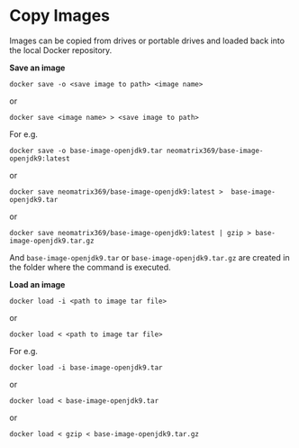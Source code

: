 # Copy Images

Images can be copied from drives or portable drives and loaded back into the local Docker repository.

**Save an image**
```
docker save -o <save image to path> <image name>
```
or
```
docker save <image name> > <save image to path>
```

For e.g.
```
docker save -o base-image-openjdk9.tar neomatrix369/base-image-openjdk9:latest 
```
or
```
docker save neomatrix369/base-image-openjdk9:latest >  base-image-openjdk9.tar
```
or

```
docker save neomatrix369/base-image-openjdk9:latest | gzip > base-image-openjdk9.tar.gz
```

And ```base-image-openjdk9.tar``` or ```base-image-openjdk9.tar.gz``` are created in the folder where the command is executed.

**Load an image**
```
docker load -i <path to image tar file>
```
or 

```
docker load < <path to image tar file>
```

For e.g.
```
docker load -i base-image-openjdk9.tar 
```
or
```
docker load < base-image-openjdk9.tar
```
or

```
docker load < gzip < base-image-openjdk9.tar.gz
```
